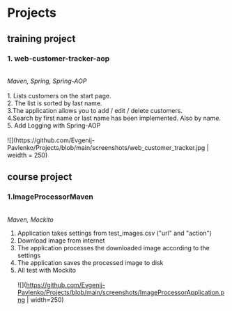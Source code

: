 # Projects

<h2>training project</h2>
<h3>1. web-customer-tracker-aop</h3>
<br>
<i>Maven, Spring, Spring-AOP</i><br><br>
1. Lists customers on the start page.
<br>
2. The list is sorted by last name.
<br>
3.The application allows you to add / edit / delete customers.
<br>
4.Search by first name or last name has been implemented. Also by name.
<br>
5. Add Logging with Spring-AOP<br><br>
![](https://github.com/Evgenij-Pavlenko/Projects/blob/main/screenshots/web_customer_tracker.jpg | weidth = 250)


<h2>course project</h2>
<h3><b>1.</b>ImageProcessorMaven</h3>
<br>
<i>Maven, Mockito</i>
<br>

1. Application takes settings from test_images.csv ("url" and "action")<br>
2. Download image from internet<br>
3. The application processes the downloaded image according to the settings<br>
4. The application saves the processed image to disk<br>
5. All test with Mockito<br><br>
![](https://github.com/Evgenij-Pavlenko/Projects/blob/main/screenshots/ImageProcessorApplication.png | width=250)

